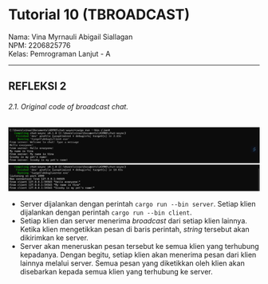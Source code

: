 # Tutorial 10 (TBROADCAST)
Nama: Vina Myrnauli Abigail Siallagan<br>
NPM: 2206825776<br>
Kelas: Pemrograman Lanjut - A<br>

---
## REFLEKSI 2

###### 2.1. Original code of broadcast chat.
![](images/1.png)  
![](images/2.png)
* Server dijalankan dengan perintah `cargo run --bin server`. Setiap klien dijalankan dengan perintah `cargo run --bin client`.
* Setiap klien dan server menerima *broadcast* dari setiap klien lainnya. Ketika klien mengetikkan pesan di baris perintah, *string* tersebut akan dikirimkan ke server.
* Server akan meneruskan pesan tersebut ke semua klien yang terhubung kepadanya. Dengan begitu, setiap klien akan menerima pesan dari klien lainnya melalui server. Semua pesan yang diketikkan oleh klien akan disebarkan kepada semua klien yang terhubung ke server.
